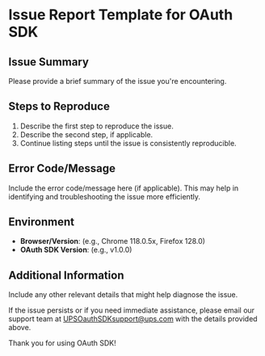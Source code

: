 # Issue Report Template for OAuth SDK

## Issue Summary
Please provide a brief summary of the issue you're encountering.

## Steps to Reproduce
1. Describe the first step to reproduce the issue.
2. Describe the second step, if applicable.
3. Continue listing steps until the issue is consistently reproducible.


## Error Code/Message
Include the error code/message here (if applicable). This may help in identifying and troubleshooting the issue more efficiently.

## Environment
- **Browser/Version**: (e.g., Chrome 118.0.5x, Firefox 128.0)
- **OAuth SDK Version**: (e.g., v1.0.0)

## Additional Information
Include any other relevant details that might help diagnose the issue.

If the issue persists or if you need immediate assistance, please email our support team at UPSOauthSDKsupport@ups.com with the details provided above.

Thank you for using OAuth SDK!

